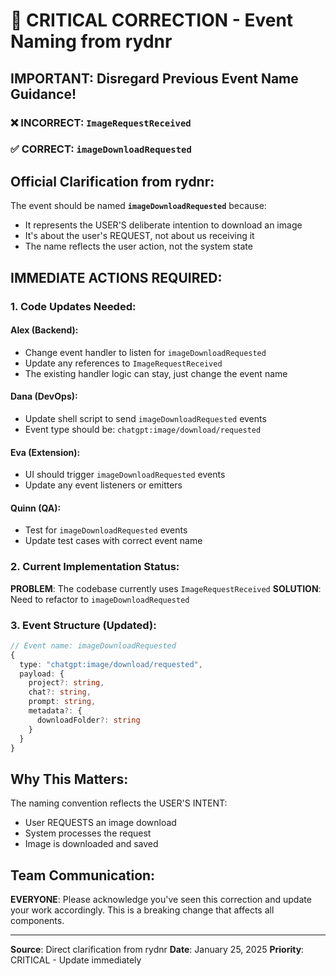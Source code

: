 # 🚨 CRITICAL CORRECTION - Event Naming from rydnr

## IMPORTANT: Disregard Previous Event Name Guidance!

### ❌ INCORRECT: `ImageRequestReceived` 
### ✅ CORRECT: `imageDownloadRequested`

## Official Clarification from rydnr:

The event should be named **`imageDownloadRequested`** because:
- It represents the USER'S deliberate intention to download an image
- It's about the user's REQUEST, not about us receiving it
- The name reflects the user action, not the system state

## IMMEDIATE ACTIONS REQUIRED:

### 1. Code Updates Needed:

#### Alex (Backend):
- Change event handler to listen for `imageDownloadRequested`
- Update any references to `ImageRequestReceived`
- The existing handler logic can stay, just change the event name

#### Dana (DevOps):
- Update shell script to send `imageDownloadRequested` events
- Event type should be: `chatgpt:image/download/requested`

#### Eva (Extension):
- UI should trigger `imageDownloadRequested` events
- Update any event listeners or emitters

#### Quinn (QA):
- Test for `imageDownloadRequested` events
- Update test cases with correct event name

### 2. Current Implementation Status:

**PROBLEM**: The codebase currently uses `ImageRequestReceived`
**SOLUTION**: Need to refactor to `imageDownloadRequested`

### 3. Event Structure (Updated):
```typescript
// Event name: imageDownloadRequested
{
  type: "chatgpt:image/download/requested",
  payload: {
    project?: string,
    chat?: string,
    prompt: string,
    metadata?: {
      downloadFolder?: string
    }
  }
}
```

## Why This Matters:

The naming convention reflects the USER'S INTENT:
- User REQUESTS an image download
- System processes the request
- Image is downloaded and saved

## Team Communication:

**EVERYONE**: Please acknowledge you've seen this correction and update your work accordingly. This is a breaking change that affects all components.

---
**Source**: Direct clarification from rydnr
**Date**: January 25, 2025
**Priority**: CRITICAL - Update immediately